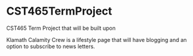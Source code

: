 # CST465TermProject
CST465 Term Project that will be built upon

Klamath Calamity Crew is a lifestyle page that will have blogging and an option to subscribe to news letters.
